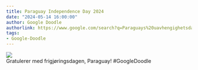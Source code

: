 ```yaml
---
title: Paraguay Independence Day 2024
date: "2024-05-14 16:00:00"
author: Google Doodle
authorlink: https://www.google.com/search?q=Paraguays%20uavhengighetsdag
tags:
- Google-Doodle
---
```

<img src="https://www.google.com/logos/doodles/2024/paraguay-independence-day-2024-6753651837110219-law.gif" referrerpolicy="no-referrer"><br>Gratulerer med frigjøringsdagen, Paraguay! #GoogleDoodle